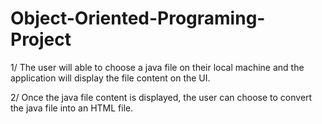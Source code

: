 # Object-Oriented-Programing-Project

1/ The user will able to choose a java file on their local machine and the application will display the file content on the UI.

2/ Once the java file content is displayed, the user can choose to convert the java file into an HTML file.
